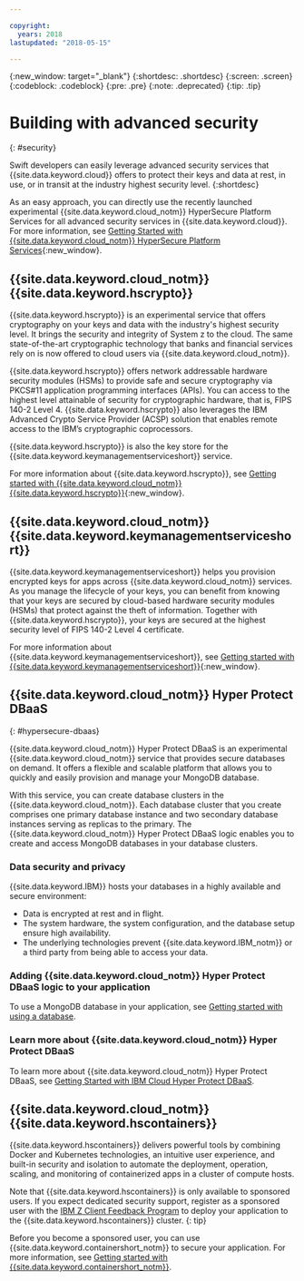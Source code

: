 ```yaml
---

copyright:
  years: 2018
lastupdated: "2018-05-15"

---
```

{:new_window: target="_blank"}
{:shortdesc: .shortdesc}
{:screen: .screen}
{:codeblock: .codeblock}
{:pre: .pre}
{:note: .deprecated}
{:tip: .tip} 

# Building with advanced security
{: #security}

Swift developers can easily leverage advanced security services that {{site.data.keyword.cloud}} offers to protect their keys and data at rest, in use, or in transit at the industry highest security level.
{:shortdesc}

As an easy approach, you can directly use the recently launched experimental {{site.data.keyword.cloud_notm}} HyperSecure Platform Services for all advanced security services in {{site.data.keyword.cloud}}.  For more information, see [Getting Started with {{site.data.keyword.cloud_notm}} HyperSecure Platform Services](/docs/services/hypersecure-platform/index.html){:new_window}.


## **{{site.data.keyword.cloud_notm}} {{site.data.keyword.hscrypto}}**  

{{site.data.keyword.hscrypto}} is an experimental service that offers cryptography on your keys and data with the industry's highest security level. It brings the security and integrity of System z to the cloud. The same state-of-the-art cryptographic technology that banks and financial services rely on is now offered to cloud users via {{site.data.keyword.cloud_notm}}.

{{site.data.keyword.hscrypto}} offers network addressable hardware security modules (HSMs) to provide safe and secure cryptography via PKCS#11 application programming interfaces (APIs). You can access to the highest level attainable of security for cryptographic hardware, that is, FIPS 140-2 Level 4. {{site.data.keyword.hscrypto}} also leverages the IBM Advanced Crypto Service Provider (ACSP) solution that enables remote access to the IBM’s cryptographic coprocessors.

{{site.data.keyword.hscrypto}} is also the key store for the {{site.data.keyword.keymanagementserviceshort}} service.

For more information about {{site.data.keyword.hscrypto}}, see [Getting started with {{site.data.keyword.cloud_notm}} {{site.data.keyword.hscrypto}}](/docs/services/hs-crypto/index.html){:new_window}.


## **{{site.data.keyword.cloud_notm}} {{site.data.keyword.keymanagementserviceshort}}**

{{site.data.keyword.keymanagementserviceshort}} helps you provision encrypted keys for apps across {{site.data.keyword.cloud_notm}} services. As you manage the lifecycle of your keys, you can benefit from knowing that your keys are secured by cloud-based hardware security modules (HSMs) that protect against the theft of information. Together with {{site.data.keyword.hscrypto}}, your keys are secured at the highest security level of FIPS 140-2 Level 4 certificate.

For more information about {{site.data.keyword.keymanagementserviceshort}}, see [Getting started with {{site.data.keyword.keymanagementserviceshort}}](/docs/services/keymgmt/index.html){:new_window}.


## **{{site.data.keyword.cloud_notm}} Hyper Protect DBaaS**
{: #hypersecure-dbaas}

{{site.data.keyword.cloud_notm}} Hyper Protect DBaaS is an experimental {{site.data.keyword.cloud_notm}} service that provides secure databases on demand. It offers a flexible and scalable platform that allows you to quickly and easily provision and manage your MongoDB database.

With this service, you can create database clusters in the {{site.data.keyword.cloud_notm}}. Each database cluster that you create comprises one primary database instance and two secondary database instances serving as replicas to the primary. The {{site.data.keyword.cloud_notm}} Hyper Protect DBaaS logic enables you to create and access MongoDB databases in your database clusters.


### Data security and privacy

{{site.data.keyword.IBM}} hosts your databases in a highly available and secure environment:
 * Data is encrypted at rest and in flight.
 * The system hardware, the system configuration, and the database setup ensure high availability.
 * The underlying technologies prevent {{site.data.keyword.IBM_notm}} or a third party from being able to access your data.


### Adding {{site.data.keyword.cloud_notm}} Hyper Protect DBaaS logic to your application

To use a MongoDB database in your application, see
[Getting started with using a database](../hypersecure_dbaas/use-steps.html).  


### Learn more about {{site.data.keyword.cloud_notm}} Hyper Protect DBaaS

To learn more about {{site.data.keyword.cloud_notm}} Hyper Protect DBaaS, see [Getting Started with IBM Cloud Hyper Protect DBaaS](/docs/services/hypersecure-dbaas/index.html).


## **{{site.data.keyword.cloud_notm}} {{site.data.keyword.hscontainers}}**  

{{site.data.keyword.hscontainers}} delivers powerful tools by combining Docker and Kubernetes technologies, an intuitive user experience, and built-in security and isolation to automate the deployment, operation, scaling, and monitoring of containerized apps in a cluster of compute hosts.

Note that {{site.data.keyword.hscontainers}} is only available to sponsored users. If you expect dedicated security support, register as a sponsored user with the [IBM Z Client Feedback Program](https://www-01.ibm.com/marketing/iwm/iwmdocs/web/cc/earlyprograms/zcustomer.shtml) to deploy your application to the {{site.data.keyword.hscontainers}} cluster.
{: tip}

Before you become a sponsored user, you can use {{site.data.keyword.containershort_notm}} to secure your application. For more information, see [Getting started with {{site.data.keyword.containershort_notm}}](/docs/containers/container_index.html#container_index).
